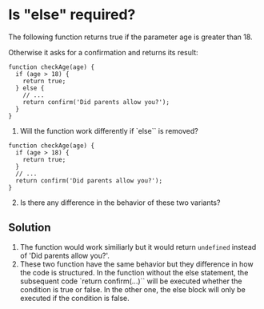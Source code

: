 # Is "else" required?
The following function returns true if the parameter age is greater than 18.

Otherwise it asks for a confirmation and returns its result:
```
function checkAge(age) {
  if (age > 18) {
    return true;
  } else {
    // ...
    return confirm('Did parents allow you?');
  }
}
```

1. Will the function work differently if `else`` is removed?
```
function checkAge(age) {
  if (age > 18) {
    return true;
  }
  // ...
  return confirm('Did parents allow you?');
}
```

2. Is there any difference in the behavior of these two variants?


## Solution
1. The function would work similiarly but it would return `undefined` instead of 'Did parents allow you?'.
2. These two function have the same behavior but they difference in how the code is structured. In the function without the else statement, the subsequent code `return confirm(...)`` will be executed whether the condition is true or false. In the other one, the else block will only be executed if the condition is false.